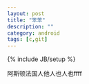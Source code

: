 ```yaml
---
layout: post
title: "笨笨"
description: ""
category: android
tags: [c,git]
---
```

{% include JB/setup %}


阿斯顿法国人他人也人也ffff
